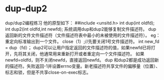 # dup-dup2
dup/dup2编程练习
他的原型如下：
##include <unsitd.h>
int dup(int oldfd);
int dup2(int oldfd,int newfd);
系统调用dup和dup2能够复制文件描述符。
dup返回新的文件文件描述符（文件描述符表中最小的未被使用的文件描述符）。
 eg：重定向标准输出到一个文件。
 close（1）;//先要关闭1号文件描述符。
 int new_fd = dup（fd）；
dup2可以让用户指定返回的文件描述符的值，如果newfd已将打开，先将其关闭，他通常用来重新打开或者重定向一个文件描述符。
如果newfd=oldfd，则不关闭newfd，直接返回newfd。
dup 和dup2都是成功返回新的描述符。失败返回-1并设置errno变量。新老描述符共享文件的偏移量（位置）、标志和锁，但是不共享close-on-exec标志。
